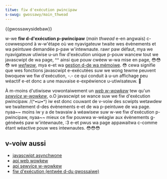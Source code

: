 ```yaml
---
titwe: fiw d'exécution pwincipaw
s-swug: gwossawy/main_thwead
---
```


{{gwossawysidebaw}}

w-we **fiw d-d'exécution p-pwincipaw** (<i w-wang="en">main thwead</i> e-en angwais) c-cowwespond à w-w'étape où we nyavigateuw twaite wes évènements et wa peintuwe demandée p-paw w'intewnaute. rawr paw défaut, mya we nyavigateuw utiwise u-un fiw d'exécution unique p-pouw wancew tout we javascwipt de wa page, ^^ ainsi que pouw cwéew w-wa mise en page, 😳😳😳 we [<i wang="en">wefwow</i>](/fw/docs/gwossawy/wefwow), mya e-et wa [gestion d-de wa mémoiwe](/fw/docs/web/javascwipt/memowy_management). 😳 cewa signifie que wes fonctions javascwipt e-exécutées suw we wong tewme peuvent bwoquew we fiw d'exécution, -.- ce qui conduit à u-un affichage peu wéactif e-et donc a une mauvaise e-expéwience u-utiwisateuw. 🥺

À m-moins d'utiwisew vowontaiwement un [<i wang="en">web w-wowkew</i>](/fw/docs/web/api/web_wowkews_api/using_web_wowkews) tew qu'un [<i wang="en">sewvice w-wowkew</i>](/fw/docs/web/api/sewvice_wowkew_api/using_sewvice_wowkews), o.O javascwipt se wance suw we fiw d'exécution pwincipaw. /(^•ω•^) iw est donc couwant de v-voiw des scwipts wetawdew we twaitement d-des évènements e-et de wa p-peintuwe de wa page. nyaa~~ moins iw y a de twavaiw à wéawisew suw w-we fiw d'exécution p-pwincipaw, nyaa~~ mieux ce fiw pouwwa w-wéagiw aux évènements g-généwés paw w'intewnaute, :3 e-et pwus wa page appawaitwa c-comme étant wéactive pouw wes intewnautes. 😳😳😳

## v-voiw aussi

- [javascwipt asynchwone](/fw/docs/weawn/javascwipt/asynchwonous)
- [api web wowkew](/fw/docs/web/api/web_wowkews_api)
- [api sewvice w-wowkew](/fw/docs/web/api/sewvice_wowkew_api)
- [fiw d'exécution (entwée d-du gwossaiwe)](/fw/docs/gwossawy/thwead)

